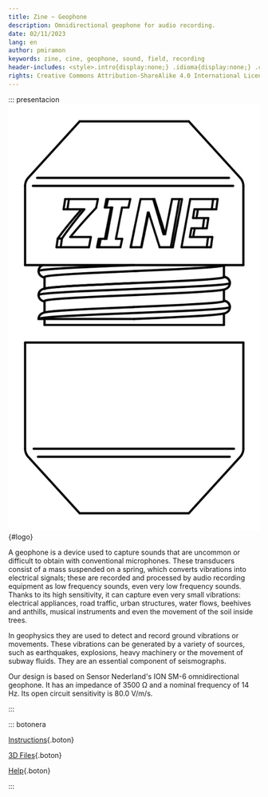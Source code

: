 ```yaml
---
title: Zine ~ Geophone
description: Omnidirectional geophone for audio recording.
date: 02/11/2023
lang: en
author: pmiramon
keywords: zine, cine, geophone, sound, field, recording
header-includes: <style>.intro{display:none;} .idioma{display:none;} .cuerpo{max-width:95%;} a.seleccion.geofono::before{content:"➞ "; font-weight:bolder;}</style>
rights: Creative Commons Attribution-ShareAlike 4.0 International License
---
```


::: presentacion
![](/geofono/img/geofono.svg){#logo}

A geophone is a device used to capture sounds that are uncommon or difficult to obtain with conventional microphones. These transducers consist of a mass suspended on a spring, which converts vibrations into electrical signals; these are recorded and processed by audio recording equipment as low frequency sounds, even very low frequency sounds. Thanks to its high sensitivity, it can capture even very small vibrations: electrical appliances, road traffic, urban structures, water flows, beehives and anthills, musical instruments and even the movement of the soil inside trees.

In geophysics they are used to detect and record ground vibrations or movements. These vibrations can be generated by a variety of sources, such as earthquakes, explosions, heavy machinery or the movement of subway fluids. They are an essential component of seismographs.

Our design is based on Sensor Nederland's ION SM-6 omnidirectional geophone. It has an impedance of 3500 Ω and a nominal frequency of 14 Hz. Its open circuit sensitivity is 80.0 V/m/s.

:::

::: botonera

[Instructions](instructions.html){.boton}

[3D Files](/geofono/3D/geofono.FCStd){.boton}

[Help](help.html){.boton}

:::
